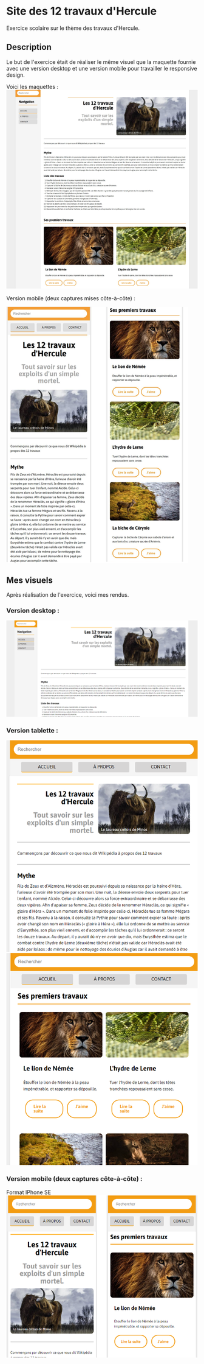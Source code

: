 # Site des 12 travaux d'Hercule
Exercice scolaire sur le thème des travaux d'Hercule.

## Description
Le but de l'exercice était de réaliser le même visuel que la maquette fournie avec une version desktop et une version mobile pour travailler le responsive design.

Voici les maquettes :
![maquette-version-desktop](/resultats/image-1.png)

Version mobile (deux captures mises côte-à-côte) :

![maquette-version-mobile](/resultats/image.png)

## Mes visuels
Après réalisation de l'exercice, voici mes rendus.

### Version desktop :
![version-pc](/resultats/mon-resultat-pc.png)

### Version tablette :

![version-tablette](/resultats/mon-resultat-tablette.png)
![version-tablette2](/resultats/mon-resultat-tablette2.png)

### Version mobile (deux captures côte-à-côte) :
Format IPhone SE
![version-mobile](/resultats/version-mobile.png)